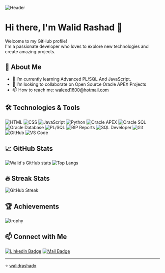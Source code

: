 ![Header](https://images.pexels.com/photos/4069291/pexels-photo-4069291.jpeg?cs=srgb&dl=pexels-cottonbro-4069291.jpg&fm=jpg&h=600&w=898&fit=crop&_gl=1*jaenau*_ga*OTAzNjA1OTY3LjE3MTg5MTg2ODc.*_ga_8JE65Q40S6*MTcxODkxODY4Ny4xLjEuMTcxODkyMjM4OS4wLjAuMA..)

# Hi there, I'm Walid Rashad 👋
Welcome to my GitHub profile!  
I'm a passionate developer who loves to explore new technologies and create amazing projects.

## 🚀 About Me

- 🌱 I’m currently learning Advanced PL/SQL And JavaScript.
- 👯 I’m looking to collaborate on Open Source Oracle APEX Projects
- 📫 How to reach me: [waleed1600@hotmail.com](mailto:waleed1600@hotmail.com)

## 🛠️ Technologies & Tools

![HTML](https://img.shields.io/badge/-HTML-black?style=flat-square&logo=html5)
![CSS](https://img.shields.io/badge/-CSS-black?style=flat-square&logo=css3)
![JavaScript](https://img.shields.io/badge/-JavaScript-black?style=flat-square&logo=javascript)
![Python](https://img.shields.io/badge/-Python-black?style=flat-square&logo=python)
![Oracle APEX](https://img.shields.io/badge/-Oracle_APEX-black?style=flat-square&logo=oracle)
![Oracle SQL](https://img.shields.io/badge/-Oracle_SQL-black?style=flat-square&logo=oracle)
![Oracle Database](https://img.shields.io/badge/-Oracle_Database-black?style=flat-square&logo=oracle)
![PL/SQL](https://img.shields.io/badge/-PL/SQL-black?style=flat-square&logo=oracle)
![BIP Reports](https://img.shields.io/badge/-BIP_Reports-black?style=flat-square&logo=oracle)
![SQL Developer](https://img.shields.io/badge/-SQL_Developer-black?style=flat-square&logo=oracle)
![Git](https://img.shields.io/badge/-Git-black?style=flat-square&logo=git)
![GitHub](https://img.shields.io/badge/-GitHub-black?style=flat-square&logo=github)
![VS Code](https://img.shields.io/badge/-VS_Code-black?style=flat-square&logo=visual-studio-code)
## 📈 GitHub Stats
![Walid's GitHub stats](https://github-readme-stats.vercel.app/api?username=walidrashadx&show_icons=true&theme=radical)
![Top Langs](https://github-readme-stats.vercel.app/api/top-langs/?username=walidrashadx&layout=compact&theme=radical)

## 🔥 Streak Stats
![GitHub Streak](https://github-readme-streak-stats.herokuapp.com/?user=walidrashadx&theme=dark)



## 🏆 Achievements
![trophy](https://github-profile-trophy.vercel.app/?username=walidrashadx&theme=onedark)

## 📫 Connect with Me
[![Linkedin Badge](https://img.shields.io/badge/-Walid.Rashad.Linkedin-blue?style=flat-square&logo=Linkedin&logoColor=white&link=https://www.linkedin.com/in/walid-rashad/)](https://www.linkedin.com/in/walid-rashad/)
[![Mail Badge](https://img.shields.io/badge/-Email-blue?style=flat-square&logo=gmail&logoColor=white&link=mailto:waleed1600@hotmail.com)](mailto:waleed1600@hotmail.com)

---

⭐️ [walidrashadx](https://github.com/walidrashadx)

